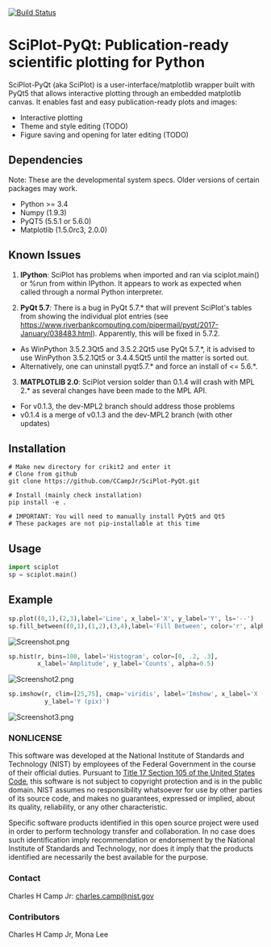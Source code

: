 [![Build Status](https://ci.appveyor.com/api/projects/status/github/CCampJr/SciPlot-PyQt?branch=appveyor&svg=true)](https://travis-ci.org/CCampJr/SciPlot-PyQt)

# SciPlot-PyQt: Publication-ready scientific plotting for Python #

SciPlot-PyQt (aka SciPlot) is a user-interface/matplotlib wrapper built with
PyQt5 that allows interactive plotting through an embedded matplotlib canvas.
It enables fast and easy publication-ready plots and images:
* Interactive plotting
* Theme and style editing (TODO)
* Figure saving and opening for later editing (TODO)

## Dependencies ##

Note: These are the developmental system specs. Older versions of certain
packages may work.

* Python >= 3.4
* Numpy (1.9.3)
* PyQT5 (5.5.1 or 5.6.0)
* Matplotlib (1.5.0rc3, 2.0.0)

## Known Issues ##
1. **IPython**: SciPlot has problems when imported and ran via sciplot.main() or %run from within 
IPython. It appears to work as expected when called through a normal Python interpreter.

2. **PyQt 5.7**: There is a bug in PyQt 5.7.* that will prevent SciPlot's tables from showing the 
individual plot entries (see https://www.riverbankcomputing.com/pipermail/pyqt/2017-January/038483.html). 
Apparently, this will be fixed in 5.7.2.
  * As WinPython 3.5.2.3Qt5 and 3.5.2.2Qt5 use PyQt 5.7.*, it is advised to use WinPython 3.5.2.1Qt5 or 
  3.4.4.5Qt5 until the matter is sorted out.
  * Alternatively, one can uninstall pyqt5.7.* and force an install of <= 5.6.*.

3. **MATPLOTLIB 2.0**: SciPlot version solder than 0.1.4 will crash with MPL 2.* as several changes have been made to the MPL API. 
* For v0.1.3, the dev-MPL2 branch should address those problems
* v0.1.4 is a merge of v0.1.3 and the dev-MPL2 branch (with other updates)

## Installation ##
```
# Make new directory for crikit2 and enter it
# Clone from github
git clone https://github.com/CCampJr/SciPlot-PyQt.git

# Install (mainly check installation)
pip install -e .

# IMPORTANT: You will need to manually install PyQt5 and Qt5
# These packages are not pip-installable at this time
```

## Usage ##
```Python
import sciplot
sp = sciplot.main()
```

## Example ##
```Python
sp.plot((0,1),(2,3),label='Line', x_label='X', y_label='Y', ls='--')
sp.fill_between((0,1),(1,2),(3,4),label='Fill Between', color='r', alpha=0.25)
```
![Screenshot.png](./Screenshot.png)

```Python
sp.hist(r, bins=100, label='Histogram', color=[0, .2, .3],
        x_label='Amplitude', y_label='Counts', alpha=0.5)
```
![Screenshot2.png](./Screenshot2.png)

```Python
sp.imshow(r, clim=[25,75], cmap='viridis', label='Imshow', x_label='X (pix)', 
          y_label='Y (pix)')
```
![Screenshot3.png](./Screenshot3.png)

### NONLICENSE ###
This software was developed at the National Institute of Standards and Technology (NIST) by
employees of the Federal Government in the course of their official duties. Pursuant to
[Title 17 Section 105 of the United States Code](http://www.copyright.gov/title17/92chap1.html#105),
this software is not subject to copyright protection and is in the public domain.
NIST assumes no responsibility whatsoever for use by other parties of its source code,
and makes no guarantees, expressed or implied, about its quality, reliability, or any other characteristic.

Specific software products identified in this open source project were used in order
to perform technology transfer and collaboration. In no case does such identification imply
recommendation or endorsement by the National Institute of Standards and Technology, nor
does it imply that the products identified are necessarily the best available for the
purpose.

### Contact ###
Charles H Camp Jr: [charles.camp@nist.gov](mailto:charles.camp@nist.gov)

### Contributors ###
Charles H Camp Jr, Mona Lee
